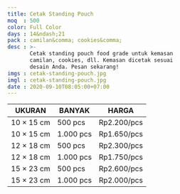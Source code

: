 ```yaml
---
title: Cetak Standing Pouch
moq  : 500
color: Full Color
days : 14&ndash;21
pack : camilan&comma; cookies&comma;
desc : >-
       Cetak standing pouch food grade untuk kemasan
       camilan, cookies, dll. Kemasan dicetak sesuai
       desain Anda. Pesan sekarang!
imgs : cetak-standing-pouch.jpg
imgl : cetak-standing-pouch.jpg
date : 2020-09-10T08:05:00+07:00
---
```


UKURAN           | BANYAK    | HARGA
---------------- | --------- | -----------
10 &times; 15 cm | 500 pcs   | Rp2.200/pcs
10 &times; 15 cm | 1.000 pcs | Rp1.650/pcs
12 &times; 18 cm | 500 pcs   | Rp2.300/pcs
12 &times; 18 cm | 1.000 pcs | Rp1.750/pcs
15 &times; 23 cm | 500 pcs   | Rp2.600/pcs
15 &times; 23 cm | 1.000 pcs | Rp2.000/pcs
